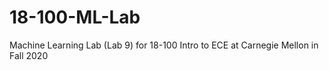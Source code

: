 # 18-100-ML-Lab
Machine Learning Lab (Lab 9) for 18-100 Intro to ECE at Carnegie Mellon in Fall 2020

